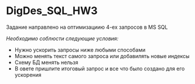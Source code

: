 # DigDes_SQL_HW3
Задание направлено на оптимизациию 4-ех запросов в MS SQL

*Необходимо соблюсти следующие условия:*
- Нужно ускорить запросы ниже любыми способами
- Можно менять текст самого запроса или добавилять новые индексы
- Схему БД менять нельзя
- В овете пришлите итоговый запрос и все что было создано для его ускорения
